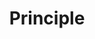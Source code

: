 ---
title: Principle
intro: Create animated user interfaces and prototypes.
linkurl: http://principleformac.com
tags:
- Prototyping
- Animation
logo: "Principle.png"
---